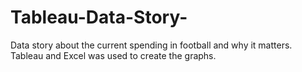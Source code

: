 # Tableau-Data-Story-
Data story about the current spending in football and why it matters. 
Tableau and Excel was used to create the graphs. 
